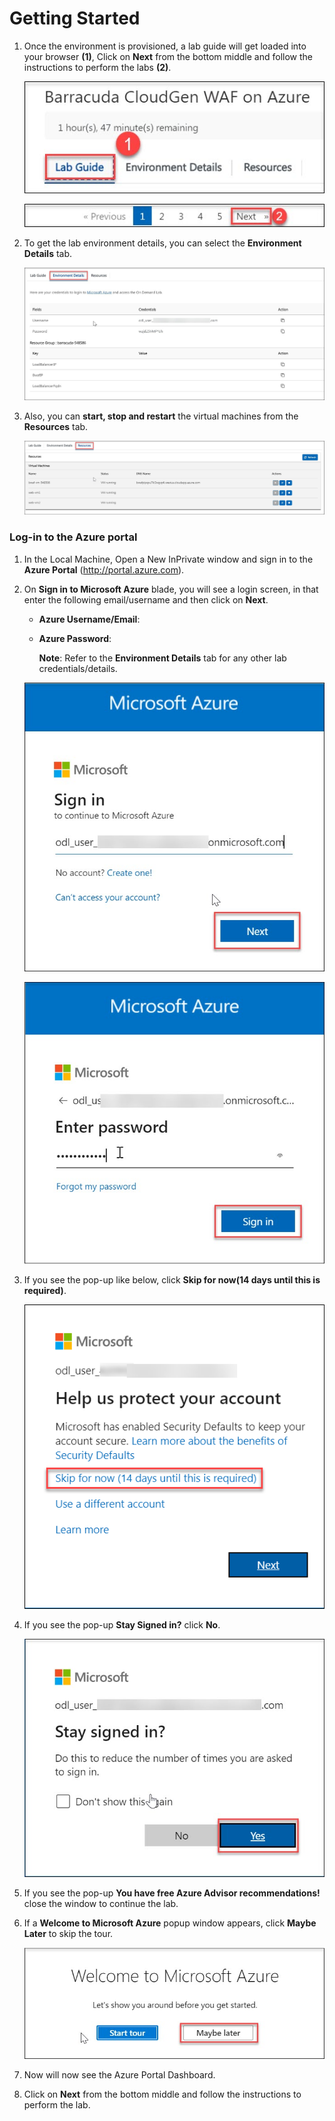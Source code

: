 # Getting Started

1. Once the environment is provisioned, a lab guide will get loaded into your browser **(1)**, Click on **Next** from the bottom middle and follow the instructions to perform the labs **(2)**.

    ![](../images/image-900.jpg)
    
    ![](../images/image-901.jpg)
    
1. To get the lab environment details, you can select the **Environment Details** tab.

    ![](../images/image-903.jpg)

1. Also, you can **start, stop and restart** the virtual machines from the **Resources** tab.

    ![](../images/image002.jpg)

### Log-in to the Azure portal

1. In the Local Machine, Open a New InPrivate window and sign in to the **Azure Portal** (<http://portal.azure.com>).

1. On **Sign in to Microsoft Azure** blade, you will see a login screen, in that enter the following email/username and then click on **Next**.  

   * **Azure Username/Email**:  <inject key="AzureAdUserEmail"></inject> 
   * **Azure Password**:  <inject key="AzureAdUserPassword"></inject>

        **Note**: Refer to the **Environment Details** tab for any other lab credentials/details.
        
    ![](../images/image-004.jpg)
  
    ![](../images/image-005.jpg)
  
1. If you see the pop-up like below, click **Skip for now(14 days until this is required)**.

    ![](../images/image004.png)

1. If you see the pop-up **Stay Signed in?** click **No**.

    ![](../images/image-006.jpg)

1. If you see the pop-up **You have free Azure Advisor recommendations!** close the window to continue the lab. 

1. If a **Welcome to Microsoft Azure** popup window appears, click **Maybe Later** to skip the tour.

    ![](../images/image-007.jpg)

1. Now will now see the Azure Portal Dashboard.

1. Click on **Next** from the bottom middle and follow the instructions to perform the lab.





